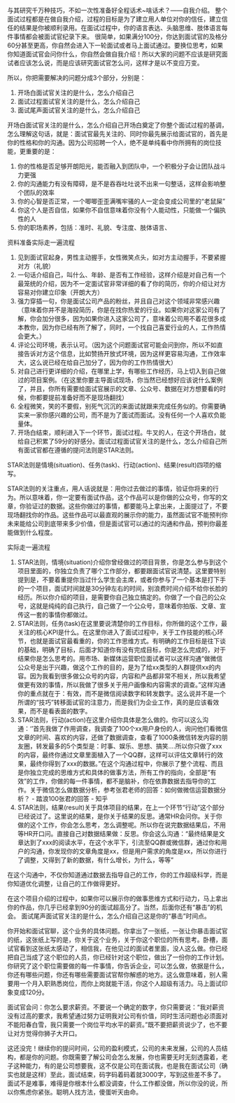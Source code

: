 与其研究千万种技巧，不如一次性准备好全程话术~啥话术？——自我介绍。
整个面试过程都是在做自我介绍，过程的目标是为了建立用人单位对你的信任，建立信任的结果是你被顺利录用。在面试过程中，你的语言表达、头脑思维、肢体语言每件事情都会被面试官纪录下来。
很简单，如果满分100分，你达到面试官的及格分60分甚至更高，你自然会进入下一轮面试或者马上面试通过。要换位思考，如果你知道面试官会问你什么，你自然会做自我介绍！所以大家的问题不应该是研究面试者应该怎么说，而是应该研究面试官怎么问，这样才是以不变应万变。

所以，你把需要解决的问题分成3个部分，分别是：
1. 开场白面试官关注的是什么，怎么介绍自己
2. 面试过程面试官关注的是什么，怎么介绍自己
3. 面试尾声面试官关注的是什么，怎么介绍自己

开场白面试官关注的是什么，怎么介绍自己开场白奠定了你整个面试过程的基调，怎么理解这句话，就是：面试官最先关注的、同时你最先展示给面试官的，首先是你的性格和你的沟通。因为公司招聘一个人，绝不是单纯看中你所拥有的岗位技能，更重要的是：
1. 你的性格是否足够开朗阳光，能否融入到团队中，一个积极分子会让团队战斗力更强
2. 你的沟通能力有没有障碍，是不是吞吞吐吐说不出来一句整话，这样会影响整个团队的效率
3. 你的心智是否正常，一个唧唧歪歪满嘴牢骚的人一定会变成公司里的“老鼠屎”
4. 你这个人是否自信，如果你不自信意味着你没有个人能动性，只能做一个偏执性的人
5. 你的职场素养，包括：准时、礼貌、专注度、肢体语言、

资料准备实际走一遍流程
1. 见到面试官起身，男性主动握手，女性微笑点头，如对方主动握手，不要紧握对方（礼貌）
2. 一句话介绍自己，叫什么、年龄、是否有工作经验，这样介绍是对自己有一个最笼统的介绍，因为不一定面试官非常详细的看了你的简历，你的介绍让对方容易对你建立印象（开朗大方）
3. 强力穿插一句，你是面试公司产品的粉丝，并且自己对这个领域非常感兴趣（意味着你并不是海投简历，你是在找你热爱的行业。如果你对这家公司有了解，你会加分很多，因为如果你进入这家公司了，意味着公司用不着花很多成本教你，因为你已经有所了解了，同时，一个找自己喜爱行业的人，工作热情会更大。）
4. 评论公司环境，表示认可。（因为这个问题面试官可能会问到你，所以不如直接告诉对方这个信息，比如赞扬开放式环境，因为这样更容易沟通，工作效率大，这么说已经在给自己加分了，因为你的工作热情很大）
5. 对自己进行更详细的介绍，在哪里上学，有哪些工作经历，马上切入到自己做过的项目案例。（在这里你要主导面试现场，你当然已经想好应该说什么案例了，并且，你所有需要给面试官展示的文章、公众号、数据在对方想要看的时候，你都要提前准备好而不是现场翻找）
6. 全程微笑，笑的不要假，别死气沉沉的来面试就跟来完成任务似的。你需要确实来一家你感兴趣的公司，而不是为了面试而面试。没有任何一个人喜欢负能量体。
7. 开场白结束，顺利进入下一个环节，面试过程。牛叉的人，在这个开场白，就给自己积累了59分的好感分。面试过程面试官关注的是什么，怎么介绍自己所有面试官都在遵循的提问法则是STAR法则。

STAR法则是情境(situation)、任务(task)、行动(action)、结果(result)四项的缩写。

STAR法则的关注重点，用人话说就是：用你过去做过的事情，验证你将来的行为。所以意味着，你一定要有面试作品，这个作品可以是你做的公众号，你写的文章，你验证过的数据。这些你做过的事情，都要能马上拿出来，上面提过了，不要现场翻找你的作品。这些作品可以最直观的展示你的能力，虽然面试官不能预判你未来能给公司到底带来多少价值，但是面试官可以通过的沟通和作品，预判你最差能做到什么程度。

实际走一遍流程
1. STAR法则，情境(situation)介绍你曾经做过的项目背景，你是怎么参与到这个项目里面的，你独立负责了哪个工作部分，都要跟面试官说清楚。这里要特别提到是，不要着重提你当过什么学生会主席，或者你参与了一个基本是打下手的一个项目，面试时间就是30分钟左右的时间，别浪费时间介绍不给你长脸的经历。所以你介绍的项目，是需要你自己独立搞定的。你做了一个自己的公众号，这就是纯纯的自己执行，自己做了一个公众号，意味着你拍版、文章、宣传这一套的事情你都做过。
2. STAR法则，任务(task)在这里要说清楚你的工作目标，你所做的这个工作，最关注的核心KPI是什么。在这里你进入了面试过程中，关于工作技能的核心环节，也就是面试官最看重的，你的工作思维方式。有明确的工作目标是往下谈的基础，明确了目标，后面才知道你有没有完成目标，你是怎么完成的，对于结果你是怎么思考的。用市场、新媒体运营职位面试者可以这样沟通“做微信公众号是出于兴趣，做这个工作的目的，是为了给xx类型的人群提供xx的内容。因为我看到很多做公众号的内容，内容和产品都非常不相关，所以我希望做更有效的事情，所以我做了很多关于用户画像和内容需求的调查。”这样沟通你的重点就在于：有效，而不是微信阅读数字和转发数字。这么说并不是一个所谓的“技巧”转移面试官的注意力，而是我们为企业工作，真的是应该看效果，而不是看表面的数字。
3. STAR法则，行动(action)在这里介绍你具体是怎么做的。你可以这么沟通：‘’首先我做了作用调查，我调查了100个xx用户身份的人，询问他们看微信文章的时间、喜欢的内容，还做了数据调查，查看了1000条微信转发内容的朋友圈，转发最多的5个类型是：时事、娱乐、思想、搞笑….所以你只做了xxx的内容，最终你通过文章里面植入了一个QQ群，这样可以评估文章转行的效果，最终你得到了xxx的数据。”在这个沟通过程中，你展示了整个流程、而且是你独立完成的思维方式和具体的做事方法，所有工作的指向，全部是“有效”的工作，你做的每一件事情，都不是脑补，你在依靠数据去指导你的工作。关于微信怎么做数据分析，参考张君老师的回答：如何做微信运营数据分析？ - 踏浪100张君的回答 - 知乎
4. STAR法则，结果(result)关于具体项目的结果，在上一个环节“行动”这个部分已经说过了。这里说的结果，是你关于结果的反思。通常HR会问你。关于你做的这个工作，你会怎么思考，怎么调整呢。所以你在说完数据结果后，不用等HR开口问。直接自己对数据结果做：反思。你会这么沟通：“最终结果是文章达到了xxx的阅读水平，在这个水平下，引流至QQ群或微信群，通过你和用户的沟通，你发现你的文章角度是xx，但是用户需求的角度是xx，所以你进行了调整，又得到了新的数据，有什么增长，为什么，等等”

在这个沟通中，不仅你知道通过数据去指导自己的工作，你的工作超级科学，而是你知道优化调整，让自己的工作做得更好。

在这个项目介绍的过程中，如果你可以展示你的做事思维方式和行动力，马上拿出你的作品，你几乎已经拿到90分的面试超高分了。当然，后面你还有“暴击”的机会。
面试尾声面试官关注的是什么，怎么介绍自己这是你的“暴击”时间点。

你开始和面试官聊，这个业务的具体问题。你拿出了一张纸，一张让你暴击面试官的纸，这张纸上写的是，你关于这个业务，关于你这个职位的所有思考。卧槽，面试官看到这张纸太感动了，相信我，在他见过的面试者里面，没人这么做。你已经把自己当成了这个职位的人员，你已经针对这个职位，做出了一份你的工作计划。你研究了这个职位需要做的每一件事情，你告诉企业，可以怎么做，依据是什么，你还有哪些问题，你还有哪些需要面试官帮你解惑的地方。这么做意味着，别人需要用一个月入职熟悉岗位，而你上岗就能干活，你这个人超级有活力。马上面试印象变成120分。

面试官会问：你怎么要求薪资。不要说一个确定的数字，你只需要说：“我对薪资没有过高的要求，我希望通过努力证明我对公司有价值，同时生活问题也必须面对不能阳春白雪，我只需要一个岗位平均水平的薪资。”既不要把薪资说少了，也不要让对方觉得你狮子大开口。

这还没完！继续你的提问时间，公司的盈利模式，公司的未来发展，公司的人员结构，都是你的问题。你既需要了解公司会怎么发展，你也需要无时无刻透露着，老子这种能力，有的是公司想要我，这不仅是公司在面试我，也是我在面试公司（确实也就是这样）至此，面试结束，码字码着码着就3000字，写到这些差不多了。面试不是难事，难得是你根本什么都没调查，什么工作都没做，所以你没的说，所以你焦虑你紧张。聪明人找方法，傻蛋听天由命。

